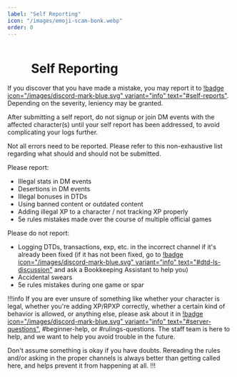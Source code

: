 ```yaml
---
label: "Self Reporting"
icon: "/images/emoji-scam-bonk.webp"
order: 0
---
```

<style>
h1:before { 
  background: url('/images/emoji-scam-bonk.webp') no-repeat 0 0;
  display: inline-block;
  content: "";
  width: 48px;
  height: 48px;
  margin-bottom: -8px;
  margin-right: 5px;
  background-size: 100%;
}
</style>

# Self Reporting

If you discover that you have made a mistake, you may report it to [!badge icon="/images/discord-mark-blue.svg" variant="info" text="#self-reports"](https://discord.com/channels/512870694883950598/1019512399314821140). Depending on the severity, leniency may be granted.

After submitting a self report, do not signup or join DM events with the affected character(s) until your self report has been addressed, to avoid complicating your logs further. 

Not all errors need to be reported. Please refer to this non-exhaustive list regarding what should and should not be submitted.

Please report:
- Illegal stats in DM events
- Desertions in DM events
- Illegal bonuses in DTDs
- Using banned content or outdated content
- Adding illegal XP to a character / not tracking XP properly
- 5e rules mistakes made over the course of multiple official games

Please do not report:
- Logging DTDs, transactions, exp, etc. in the incorrect channel if it's already been fixed (if it has not been fixed, go to [!badge icon="/images/discord-mark-blue.svg" variant="info" text="#dtd-ls-discussion"](https://discord.com/channels/512870694883950598/586697587932004362) and ask a Bookkeeping Assistant to help you)
- Accidental swears
- 5e rules mistakes during one game or spar

!!!info
If you are ever unsure of something like whether your character is legal, whether you're adding XP/RPXP correctly, whether a certain kind of behavior is allowed, or anything else, please ask about it in [!badge icon="/images/discord-mark-blue.svg" variant="info" text="#server-questions"](https://discordapp.com/channels/512870694883950598/546725434608451584), #beginner-help, or #rulings-questions. The staff team is here to help, and we want to help you avoid trouble in the future.

Don't assume something is okay if you have doubts. Rereading the rules and/or asking in the proper channels is always better than getting called here, and helps prevent it from happening at all.
!!!
